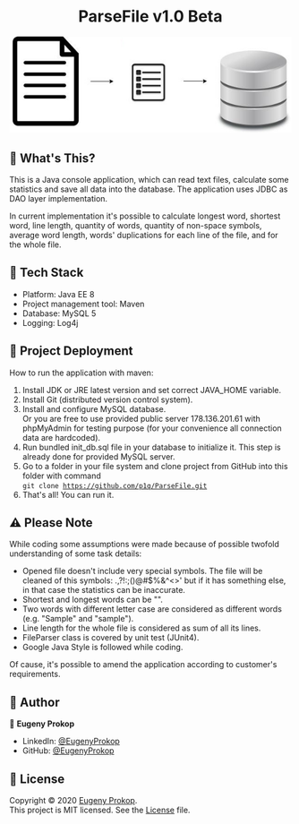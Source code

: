 <h1 align="center">ParseFile v1.0 Beta</h1>

<p align="center"><img src="https://github.com/p1q/ParseFile/blob/master/src/main/resources/logo.jpg" title="InternetShopLogo" /></p>

## :page_facing_up: What's This?
<p>This is a Java console application, which can read text files, calculate some statistics and save all data into the database. The application uses JDBC as DAO layer implementation.</p>
<p>In current implementation it's possible to calculate longest word, shortest word, line length, quantity of words, quantity of non-space symbols, average word length, words' duplications for each line of the file, and for the whole file.</p>

## :nut_and_bolt: Tech Stack
- Platform: Java EE 8
- Project management tool: Maven
- Database: MySQL 5
- Logging: Log4j

## :rocket: Project Deployment
How to run the application with maven:
1. Install JDK or JRE latest version and set correct JAVA_HOME variable.
2. Install Git (distributed version control system).
3. Install and configure MySQL database.
   <br />Or you are free to use provided public server 178.136.201.61 with phpMyAdmin for testing purpose (for your convenience all connection data are hardcoded). 
4. Run bundled init_db.sql file in your database to initialize it. This step is already done for provided MySQL server.
5. Go to a folder in your file system and clone project from GitHub into this folder with command
   <br /><code>git clone https://github.com/p1q/ParseFile.git</code>
8. That's all! You can run it.

## :warning: Please Note
While coding some assumptions were made because of possible twofold understanding of some task details:
- Opened file doesn't include very special symbols. The file will be cleaned of this symbols:  .,?!:;()@#$%&^<>'
  but if it has something else, in that case the statistics can be inaccurate. 
- Shortest and longest words can be "".
- Two words with different letter case are considered as different words (e.g. "Sample" and "sample").
- Line length for the whole file is considered as sum of all its lines.
- FileParser class is covered by unit test (JUnit4).
- Google Java Style is followed while coding.

Of cause, it's possible to amend the application according to customer's requirements. 

## :man: Author

👤 **Eugeny Prokop**

- LinkedIn: [@EugenyProkop](https://www.linkedin.com/in/eugeny-prokop)
- GitHub: [@EugenyProkop](https://github.com/p1q)

## :scroll: License

Copyright © 2020 [Eugeny Prokop](https://github.com/p1q).<br />
This project is MIT licensed. See the [License](https://github.com/p1q/ParseFile/blob/master/LICENSE) file.
